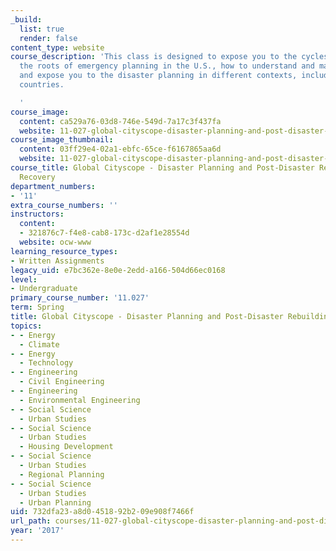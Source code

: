 ```yaml
---
_build:
  list: true
  render: false
content_type: website
course_description: 'This class is designed to expose you to the cycles of disasters,
  the roots of emergency planning in the U.S., how to understand and map vulnerabilities,
  and expose you to the disaster planning in different contexts, including in developing
  countries.

  '
course_image:
  content: ca529a76-03d8-746e-549d-7a17c3f437fa
  website: 11-027-global-cityscope-disaster-planning-and-post-disaster-rebuilding-and-recovery-spring-2017
course_image_thumbnail:
  content: 03ff29e4-02a1-ebfc-65ce-f6167865aa6d
  website: 11-027-global-cityscope-disaster-planning-and-post-disaster-rebuilding-and-recovery-spring-2017
course_title: Global Cityscope - Disaster Planning and Post-Disaster Rebuilding and
  Recovery
department_numbers:
- '11'
extra_course_numbers: ''
instructors:
  content:
  - 321876c7-f4e8-cab8-173c-d2af1e28554d
  website: ocw-www
learning_resource_types:
- Written Assignments
legacy_uid: e7bc362e-8e0e-2edd-a166-504d66ec0168
level:
- Undergraduate
primary_course_number: '11.027'
term: Spring
title: Global Cityscope - Disaster Planning and Post-Disaster Rebuilding and Recovery
topics:
- - Energy
  - Climate
- - Energy
  - Technology
- - Engineering
  - Civil Engineering
- - Engineering
  - Environmental Engineering
- - Social Science
  - Urban Studies
- - Social Science
  - Urban Studies
  - Housing Development
- - Social Science
  - Urban Studies
  - Regional Planning
- - Social Science
  - Urban Studies
  - Urban Planning
uid: 732dfa23-a8d0-4518-92b2-09e908f7466f
url_path: courses/11-027-global-cityscope-disaster-planning-and-post-disaster-rebuilding-and-recovery-spring-2017
year: '2017'
---
```


